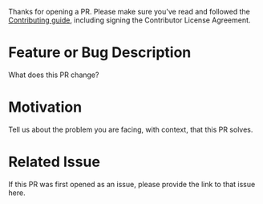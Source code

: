 Thanks for opening a PR. Please make sure you've read and followed the [Contributing guide](CONTRIBUTING.md), including signing the Contributor License Agreement.

# Feature or Bug Description
What does this PR change?  

# Motivation
Tell us about the problem you are facing, with context, that this PR solves.

# Related Issue
If this PR was first opened as an issue, please provide the link to that issue here.


